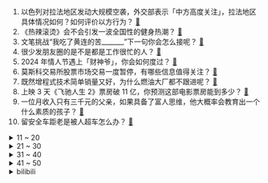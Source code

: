1. 以色列对拉法地区发动大规模空袭，外交部表示「中方高度关注」，拉法地区具体情况如何？如何评价以方行为？ [:link:](https://www.zhihu.com/question/644223569)
2. 《热辣滚烫》会不会引发一波全国性的健身热潮？ [:link:](https://www.zhihu.com/question/643962656)
3. 文笔挑战“我吃了黄连的苦_______”下一句你会怎么接呢？ [:link:](https://www.zhihu.com/question/643374747)
4. 很少发朋友圈的是不是都是工作很忙的人？ [:link:](https://www.zhihu.com/question/636694477)
5. 2024 年情人节遇上「财神爷」，你会如何度过？ [:link:](https://www.zhihu.com/question/643229575)
6. 莫斯科交易所股票市场交易一度暂停，有哪些信息值得关注？ [:link:](https://www.zhihu.com/question/644233639)
7. 既然增程式技术简单销量又好，为什么燃油大厂都不跟进呢？ [:link:](https://www.zhihu.com/question/639489910)
8. 上映 3 天《飞驰人生 2》票房破 11 亿，你预测这部电影票房能到多少？ [:link:](https://www.zhihu.com/question/644182634)
9. 一位月收入只有三千元的父亲，如果具备了富人思维，他大概率会教育出一个什么素质的孩子？ [:link:](https://www.zhihu.com/question/640800565)
10. 留安全车距老是被人超车怎么办？ [:link:](https://www.zhihu.com/question/263290033)
<details>
<summary>11 ~ 20</summary>

11. 因气温回升，哈尔滨多个景点停业或撤场拆除，有哪些信息值得关注？ [:link:](https://www.zhihu.com/question/644225802)
12. 如何评价《崩坏：星穹铁道》钟表小子系列动画：「欢迎来到美梦小镇！」？ [:link:](https://www.zhihu.com/question/644194355)
13. 贾玲成功减重 100 斤，时间和预算有限的普通人想减重，有哪些快速、低成本的方法？倚靠药物靠谱吗？ [:link:](https://www.zhihu.com/question/644231728)
14. 如何看待尘遁元界剥离这个忍术？ [:link:](https://www.zhihu.com/question/306679458)
15. 荷兰的代尔夫特理工大学是什么水平? [:link:](https://www.zhihu.com/question/329362823)
16. 对于《星穹铁道》2.0版本主线剧情来说，一部动情的好作品一定要有刀子吗？ [:link:](https://www.zhihu.com/question/644204990)
17. 怎样让怀才不遇的人立马才华变现？ [:link:](https://www.zhihu.com/question/640268690)
18. 各位觉得哪个明星最戳中你的审美？ [:link:](https://www.zhihu.com/question/639655873)
19. 已经毕业的博士可以给刚入学的博士一些建议和忠告吗？ [:link:](https://www.zhihu.com/question/634926647)
20. 看完《热辣滚烫》的两个彩蛋你有什么感受？ [:link:](https://www.zhihu.com/question/644077375)
</details>
<details>
<summary>21 ~ 30</summary>

21. 怎么看待重庆驾车逆行冲撞的司机被刑拘？逆行危害公共安全会判多久？ [:link:](https://www.zhihu.com/question/644185687)
22. 电视剧《繁花》里有哪些只有上海人懂的梗？ [:link:](https://www.zhihu.com/question/638495320)
23. 春节旅游热度翻倍，你会选择春节旅游吗？不在「尔滨」的年轻人都在哪玩？ [:link:](https://www.zhihu.com/question/644177949)
24. 与人类亲缘关系最远的是什么生物？ [:link:](https://www.zhihu.com/question/316328433)
25. 《原神》海灯节剧情，芙宁娜不认识钟离，这个设定合理吗？ [:link:](https://www.zhihu.com/question/644082687)
26. 中国科学家发现绕转最快的特殊双星引力波源，这一发现具有哪些重要意义？ [:link:](https://www.zhihu.com/question/644199404)
27. 有哪些祝福前程似锦的惊艳古诗词？ [:link:](https://www.zhihu.com/question/643649233)
28. 乌克兰称俄军在使用 SpaceX 生产的「星链」终端，马斯克否认，哪些信息值得关注？ [:link:](https://www.zhihu.com/question/644196682)
29. 为什么这么多人觉得伊泽瑞尔（ez）是混子英雄？ [:link:](https://www.zhihu.com/question/339503421)
30. 卡尔森称「普京愿意在乌克兰问题上妥协，只有美国不愿意」，如何解读？ [:link:](https://www.zhihu.com/question/644192040)
</details>
<details>
<summary>31 ~ 40</summary>

31. 麒麟9000s还能用三年吗？ [:link:](https://www.zhihu.com/question/630957403)
32. 以军空袭拉法救出 2 名人质，致约 100 名加沙平民死亡，如何看待此事？目前当地情况如何？ [:link:](https://www.zhihu.com/question/644196714)
33. 为什么感觉游戏行业充满着有制作热情和想法的人，但实际游戏做出来却屡屡暴死? [:link:](https://www.zhihu.com/question/644011903)
34. 男子跨省遗弃亲生父亲，除夕夜被刑拘，如何看待此事？将面临何种处罚？ [:link:](https://www.zhihu.com/question/644093324)
35. 太平公主算不算的上是悲哀？ [:link:](https://www.zhihu.com/question/424037787)
36. 网文小白写作第一本到底应该是要写自己内心想表达的还是要迎合市场？ [:link:](https://www.zhihu.com/question/643095900)
37. 在大城市一个人生活真的很孤独，养宠物可以缓解这种孤独吗？ [:link:](https://www.zhihu.com/question/641183947)
38. Arm 一周内股价飙升 93%，市值接近 1530 亿美元，股价暴涨背后原因有哪些？ [:link:](https://www.zhihu.com/question/644172868)
39. 如何判断一只流浪猫愿不愿意跟我回家一起生活？ [:link:](https://www.zhihu.com/question/640279946)
40. 龙年首场寒潮来袭，局地降温超 18℃，对假期返程有何影响？哪些信息值得关注？ [:link:](https://www.zhihu.com/question/644205018)
</details>
<details>
<summary>41 ~ 50</summary>

41. 初五迎财神，有哪些值得推荐的文案？ [:link:](https://www.zhihu.com/question/643229585)
42. 春节期间各大夜校暂时结课，第一批上完夜校课的学员们体验如何？突然重新火爆的夜校未来会怎么走？ [:link:](https://www.zhihu.com/question/644189662)
43. 过年回老家七八天，猫咪独自放在家里可以吗？ [:link:](https://www.zhihu.com/question/640928186)
44. 现在的年轻人明明自己都是「月光族」，为什么还愿意给宠物买好东西？ [:link:](https://www.zhihu.com/question/641184056)
45. 《热辣滚烫》中贾玲为角色练成了拳击手的样子，练拳击对于瘦身塑型究竟有多大的作用？ [:link:](https://www.zhihu.com/question/644233018)
46. 拜登竞选团队正式入驻 TikTok ，白宫表示拜登政府对 TikTok 政策不会改变，如何看待此事？ [:link:](https://www.zhihu.com/question/644180449)
47. 龙年黄金爆卖，多地抢光、卖空、断货，有店铺一天卖1000 根金条，未来金价会怎么走？哪些信息值得关注？ [:link:](https://www.zhihu.com/question/644191322)
48. 如何评价《崩坏：星穹铁道》中的钟表小子？ [:link:](https://www.zhihu.com/question/643481917)
49. 如何评价沈腾在电影《飞驰人生 2》中的表演？ [:link:](https://www.zhihu.com/question/643890129)
50. 想要深入了解文学，先读中国文学还是外国文学？ [:link:](https://www.zhihu.com/question/637368300)
</details><details>
<summary>bilibili</summary>

</details>